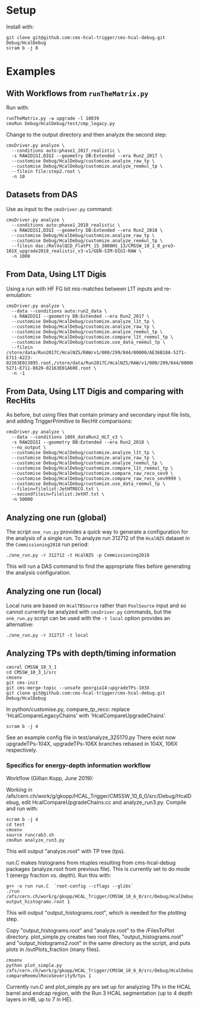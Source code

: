 # Setup

Install with:

    git clone git@github.com:cms-hcal-trigger/cms-hcal-debug.git Debug/HcalDebug
    scram b -j 8

# Examples

## With Workflows from `runTheMatrix.py`

Run with:

    runTheMatrix.py -w upgrade -l 10039
    cmsRun Debug/HcalDebug/test/cmp_legacy.py

Change to the output directory and then analyze the second step:

    cmsDriver.py analyze \
      --conditions auto:phase1_2017_realistic \
      -s RAW2DIGI,DIGI --geometry DB:Extended --era Run2_2017 \
      --customise Debug/HcalDebug/customize.analyze_raw_tp \
      --customise Debug/HcalDebug/customize.analyze_reemul_tp \
      --filein file:step2.root \
      -n 10

## Datasets from DAS

Use as input to the `cmsDriver.py` command:

    cmsDriver.py analyze \
      --conditions auto:phase1_2018_realistic \
      -s RAW2DIGI,DIGI --geometry DB:Extended --era Run2_2018 \
      --customise Debug/HcalDebug/customize.analyze_raw_tp \
      --customise Debug/HcalDebug/customize.analyze_reemul_tp \
      --filein das:/RelValQCD_FlatPt_15_3000HS_13/CMSSW_10_1_0_pre3-101X_upgrade2018_realistic_v3-v1/GEN-SIM-DIGI-RAW \
      -n 1000

## From Data, Using L1T Digis

Using a run with HF FG bit mis-matches between L1T inputs and re-emulation:

    cmsDriver.py analyze \
      --data --conditions auto:run2_data \
      -s RAW2DIGI --geometry DB:Extended --era Run2_2017 \
      --customise Debug/HcalDebug/customize.analyze_l1t_tp \
      --customise Debug/HcalDebug/customize.analyze_raw_tp \
      --customise Debug/HcalDebug/customize.analyze_reemul_tp \
      --customise Debug/HcalDebug/customize.compare_l1t_reemul_tp \
      --customise Debug/HcalDebug/customize.use_data_reemul_tp \
      --filein /store/data/Run2017C/HcalNZS/RAW/v1/000/299/844/00000/AE36B18A-5271-E711-A223-02163E013895.root,/store/data/Run2017C/HcalNZS/RAW/v1/000/299/844/00000/46B78BA1-5271-E711-8820-02163E01A60E.root \
      -n -1

## From Data, Using L1T Digis and comparing with RecHits

As before, but using files that contain primary and secondary input file lists, and
adding TriggerPrimitive to RecHit comparisons:

    cmsDriver.py analyze \
      --data --conditions 100X_dataRun2_HLT_v3 \
      -s RAW2DIGI --geometry DB:Extended --era Run2_2018 \
      --no_output \
      --customise Debug/HcalDebug/customize.analyze_l1t_tp \
      --customise Debug/HcalDebug/customize.analyze_raw_tp \
      --customise Debug/HcalDebug/customize.analyze_reemul_tp \
      --customise Debug/HcalDebug/customize.compare_l1t_reemul_tp \
      --customise Debug/HcalDebug/customize.compare_raw_reco_sev9 \
      --customise Debug/HcalDebug/customize.compare_raw_reco_sev9999 \
      --customise Debug/HcalDebug/customize.use_data_reemul_tp \
      --filein=filelist:JetHTRECO.txt \
      --secondfilein=filelist:JetHT.txt \
      -n 50000

## Analyzing one run (global)

The script `one_run.py` provides a quick way to generate a configuration for the analysis of a single run. To analyze run 312712 of the `HcalNZS` dataset in the `Commissioning2018` run period:

    ./one_run.py -r 312712 -t HcalNZS -p Commissioning2018

This will run a DAS command to find the appropriate files before generating the analysis configuration.

## Analyzing one run (local)

Local runs are based on `HcalTBSource` rather than `PoolSource` input and so cannot currently be analyzed with `cmsDriver.py` commands, but the `one_run.py` script can be used with the `-t local` option provides an alternative:

    ./one_run.py -r 312717 -t local

## Analyzing TPs with depth/timing information

    cmsrel CMSSW_10_3_1 
    cd CMSSW_10_3_1/src 
    cmsenv 
    git cms-init 
    git cms-merge-topic --unsafe georgia14:upgradeTPs-103X 
    git clone git@github.com:cms-hcal-trigger/cms-hcal-debug.git Debug/HcalDebug 

In python/customise.py, compare_tp_reco: replace 'HcalCompareLegacyChains' with 'HcalCompareUpgradeChains'.

    scram b -j 4 

See an example config file in test/analyze_325170.py
There exist now upgradeTPs-104X, upgradeTPs-106X branches rebased in 104X, 106X respectively.  

### Specifics for energy-depth information workflow
Workflow (Gillian Kopp, June 2019):

Working in /afs/cern.ch/work/g/gkopp/HCAL_Trigger/CMSSW_10_6_0/src/Debug/HcalDebug, edit HcalCompareUpgradeChains.cc and analyze_run3.py. Compile and run with:
    
    scram b -j 4
    cd test
    cmsenv
    source runcrab3.sh
    cmsRun analyze_run3.py

This will output "analyze.root" with TP tree (tps).

run.C makes histograms from ntuples resulting from cms-hcal-debug packages (analyze.root from previous file). This is currently set to do mode 1 (energy fraction vs. depth). Run this with:

    g++ -o run run.C  `root-config --cflags --glibs`
    ./run /afs/cern.ch/work/g/gkopp/HCAL_Trigger/CMSSW_10_6_0/src/Debug/HcalDebug/test/ output_histograms.root 1

This will output "output_histograms.root", which is needed for the plotting step.

Copy "output_histograms.root" and "analyze.root" to the /FilesToPlot directory. plot_simple.py creates two root files, "output_histograms.root" and "output_histograms2.root" in the same directory as the script, and puts plots in /outPlots_fraction (many files).

    cmsenv
    python plot_simple.py /afs/cern.ch/work/g/gkopp/HCAL_Trigger/CMSSW_10_6_0/src/Debug/HcalDebug/test/FilesToPlot/ compareReemulRecoSeverity9/tps 1
    
Currently run.C and plot_simple.py are set up for analyzing TPs in the HCAL barrel and endcap region, with the Run 3 HCAL segmentation (up to 4 depth layers in HB, up to 7 in HE).
